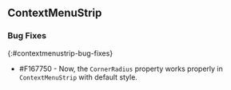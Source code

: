 ## ContextMenuStrip

### Bug Fixes
{:#contextmenustrip-bug-fixes}

* \#F167750 - Now, the `CornerRadius` property works properly in `ContextMenuStrip` with default style.